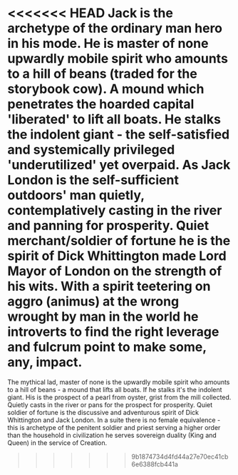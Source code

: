 <<<<<<< HEAD
Jack is the archetype of the ordinary man hero in his mode. He is master of none upwardly mobile spirit who amounts to a hill of beans (traded for the storybook cow). A mound which penetrates the hoarded capital 'liberated' to lift all boats. He stalks the indolent giant - the self-satisfied and systemically privileged 'underutilized' yet overpaid. As Jack London is the self-sufficient outdoors' man quietly, contemplatively casting in the river and panning for prosperity. Quiet merchant/soldier of fortune he is the spirit of Dick Whittington made Lord Mayor of London on the strength of his wits. With a spirit teetering on aggro (animus) at the wrong wrought by man in the world he introverts to find the right leverage and fulcrum point to make some, any, impact.
=======
The mythical lad, master of none is the upwardly mobile spirit who amounts to a hill of beans - a mound that lifts all boats. If he stalks it's the indolent giant. His is the prospect of a pearl from oyster, grist from the mill collected. Quietly casts in the river or pans for the prospect for prosperity. Quiet soldier of fortune is the discussive and adventurous spirit of Dick Whittington and Jack London. In a suite there is no female equivalence - this is archetype of the penitent soldier and priest serving a higher order than the household in civilization he serves sovereign duality (King and Queen) in the service of Creation.
>>>>>>> 9b1874734d4fd44a27e70ec41cb6e6388fcb441a
